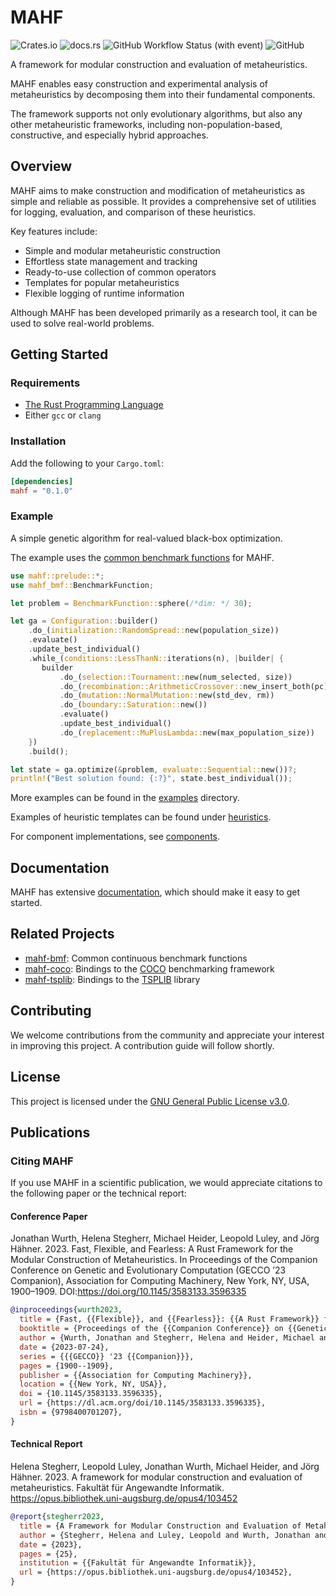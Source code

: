 # MAHF

![Crates.io](https://img.shields.io/crates/v/mahf)
![docs.rs](https://img.shields.io/docsrs/mahf)
![GitHub Workflow Status (with event)](https://img.shields.io/github/actions/workflow/status/mahf-opt/mahf/ci.yml?logo=github)
![GitHub](https://img.shields.io/github/license/mahf-opt/mahf)

A framework for modular construction and evaluation of metaheuristics.

MAHF enables easy construction and experimental analysis of metaheuristics by decomposing them into their fundamental components.

The framework supports not only evolutionary algorithms, but also any other metaheuristic frameworks, including non-population-based, constructive, and especially hybrid approaches.

## Overview

MAHF aims to make construction and modification of metaheuristics as simple and reliable as possible. 
It provides a comprehensive set of utilities for logging, evaluation, and comparison of these heuristics. 

Key features include:
- Simple and modular metaheuristic construction
- Effortless state management and tracking
- Ready-to-use collection of common operators
- Templates for popular metaheuristics
- Flexible logging of runtime information

Although MAHF has been developed primarily as a research tool, it can be used to solve real-world problems.

## Getting Started

### Requirements

- [The Rust Programming Language](https://rust-lang.org)
- Either `gcc` or `clang`

### Installation

Add the following to your `Cargo.toml`:

```toml
[dependencies]
mahf = "0.1.0"
```

### Example

A simple genetic algorithm for real-valued black-box optimization.

The example uses the [common benchmark functions](https://github.com/mahf-opt/mahf-bmf) for MAHF.

```rust
use mahf::prelude::*;
use mahf_bmf::BenchmarkFunction;

let problem = BenchmarkFunction::sphere(/*dim: */ 30);

let ga = Configuration::builder()
    .do_(initialization::RandomSpread::new(population_size))
    .evaluate()
    .update_best_individual()
    .while_(conditions::LessThanN::iterations(n), |builder| {
       builder
           .do_(selection::Tournament::new(num_selected, size))
           .do_(recombination::ArithmeticCrossover::new_insert_both(pc))
           .do_(mutation::NormalMutation::new(std_dev, rm))
           .do_(boundary::Saturation::new())
           .evaluate()
           .update_best_individual()
           .do_(replacement::MuPlusLambda::new(max_population_size))
    })
    .build();

let state = ga.optimize(&problem, evaluate::Sequential::new())?;
println!("Best solution found: {:?}", state.best_individual());
```

More examples  can be found in the [examples](examples) directory.

Examples of heuristic templates can be found under [heuristics](src/heuristics).

For component implementations, see [components](src/components).

## Documentation

MAHF has extensive [documentation](https://docs.rs/mahf/latest/mahf/), which should make it easy to get started.

## Related Projects

- [mahf-bmf](https://github.com/mahf-opt/mahf-bmf): Common continuous benchmark functions
- [mahf-coco](https://github.com/mahf-opt/mahf-coco): Bindings to the [COCO](https://github.com/numbbo/coco) benchmarking framework
- [mahf-tsplib](https://github.com/mahf-opt/mahf-tsplib): Bindings to the [TSPLIB](http://comopt.ifi.uni-heidelberg.de/software/TSPLIB95/) library

## Contributing

We welcome contributions from the community and appreciate your interest in improving this project.
A contribution guide will follow shortly.

## License

This project is licensed under the [GNU General Public License v3.0](https://github.com/mahf-opt/mahf/blob/master/LICENSE).

## Publications

### Citing MAHF

If you use MAHF in a scientific publication, we would appreciate citations to the following paper or the technical report:

#### Conference Paper

Jonathan Wurth, Helena Stegherr, Michael Heider, Leopold Luley, and Jörg Hähner. 2023.
Fast, Flexible, and Fearless: A Rust Framework for the Modular Construction of Metaheuristics.
In Proceedings of the Companion Conference on Genetic and Evolutionary Computation (GECCO ’23 Companion),
Association for Computing Machinery, New York, NY, USA, 1900–1909.
DOI:https://doi.org/10.1145/3583133.3596335

```bibtex
@inproceedings{wurth2023,
  title = {Fast, {{Flexible}}, and {{Fearless}}: {{A Rust Framework}} for the {{Modular Construction}} of {{Metaheuristics}}},
  booktitle = {Proceedings of the {{Companion Conference}} on {{Genetic}} and {{Evolutionary Computation}}},
  author = {Wurth, Jonathan and Stegherr, Helena and Heider, Michael and Luley, Leopold and Hähner, Jörg},
  date = {2023-07-24},
  series = {{{GECCO}} '23 {{Companion}}},
  pages = {1900--1909},
  publisher = {{Association for Computing Machinery}},
  location = {{New York, NY, USA}},
  doi = {10.1145/3583133.3596335},
  url = {https://dl.acm.org/doi/10.1145/3583133.3596335},
  isbn = {9798400701207},
}
```

#### Technical Report

Helena Stegherr, Leopold Luley, Jonathan Wurth, Michael Heider, and Jörg Hähner. 2023.
A framework for modular construction and evaluation of metaheuristics.
Fakultät für Angewandte Informatik. https://opus.bibliothek.uni-augsburg.de/opus4/103452

```bibtex
@report{stegherr2023,
  title = {A Framework for Modular Construction and Evaluation of Metaheuristics},
  author = {Stegherr, Helena and Luley, Leopold and Wurth, Jonathan and Heider, Michael and Hähner, Jörg},
  date = {2023},
  pages = {25},
  institution = {{Fakultät für Angewandte Informatik}},
  url = {https://opus.bibliothek.uni-augsburg.de/opus4/103452},
}
```
